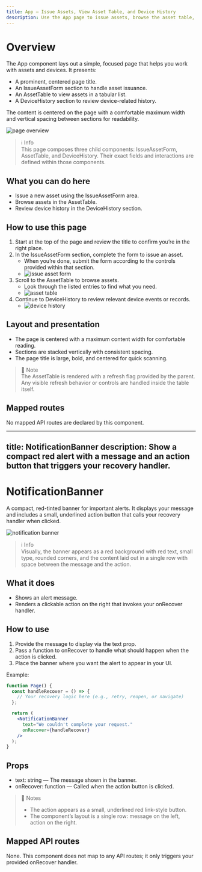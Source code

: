 ```yaml
---
title: App — Issue Assets, View Asset Table, and Device History
description: Use the App page to issue assets, browse the asset table, and review device history in a clear, centered layout.
---
```


# Overview

The App component lays out a simple, focused page that helps you work with assets and devices. It presents:

- A prominent, centered page title.
- An IssueAssetForm section to handle asset issuance.
- An AssetTable to view assets in a tabular list.
- A DeviceHistory section to review device-related history.

The content is centered on the page with a comfortable maximum width and vertical spacing between sections for readability.

![page overview](page-overview.png)

> ℹ️ Info  
> This page composes three child components: IssueAssetForm, AssetTable, and DeviceHistory. Their exact fields and interactions are defined within those components.

## What you can do here

- Issue a new asset using the IssueAssetForm area.
- Browse assets in the AssetTable.
- Review device history in the DeviceHistory section.

## How to use this page

1. Start at the top of the page and review the title to confirm you’re in the right place.
2. In the IssueAssetForm section, complete the form to issue an asset.
   - When you’re done, submit the form according to the controls provided within that section.
   - ![issue asset form](issue-asset-form.png)
3. Scroll to the AssetTable to browse assets.
   - Look through the listed entries to find what you need.
   - ![asset table](asset-table.png)
4. Continue to DeviceHistory to review relevant device events or records.
   - ![device history](device-history.png)

## Layout and presentation

- The page is centered with a maximum content width for comfortable reading.
- Sections are stacked vertically with consistent spacing.
- The page title is large, bold, and centered for quick scanning.

> 📘 Note  
> The AssetTable is rendered with a refresh flag provided by the parent. Any visible refresh behavior or controls are handled inside the table itself.

## Mapped routes

No mapped API routes are declared by this component.

---
title: NotificationBanner
description: Show a compact red alert with a message and an action button that triggers your recovery handler.
---

# NotificationBanner

A compact, red-tinted banner for important alerts. It displays your message and includes a small, underlined action button that calls your recovery handler when clicked.

![notification banner](notification-banner.png)

> ℹ️ Info  
> Visually, the banner appears as a red background with red text, small type, rounded corners, and the content laid out in a single row with space between the message and the action.

## What it does
- Shows an alert message.
- Renders a clickable action on the right that invokes your onRecover handler.

## How to use

1. Provide the message to display via the text prop.
2. Pass a function to onRecover to handle what should happen when the action is clicked.
3. Place the banner where you want the alert to appear in your UI.

Example:
```jsx
function Page() {
  const handleRecover = () => {
    // Your recovery logic here (e.g., retry, reopen, or navigate)
  };

  return (
    <NotificationBanner
      text="We couldn't complete your request."
      onRecover={handleRecover}
    />
  );
}
```

## Props
- text: string — The message shown in the banner.
- onRecover: function — Called when the action button is clicked.

> 📘 Notes  
> - The action appears as a small, underlined red link-style button.  
> - The component’s layout is a single row: message on the left, action on the right.

## Mapped API routes
None. This component does not map to any API routes; it only triggers your provided onRecover handler.